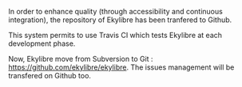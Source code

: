 In order to enhance quality (through accessibility and continuous integration), the repository of Ekylibre has been tranfered to Github.

This system permits to use Travis CI which tests Ekylibre at each development phase.

Now, Ekylibre move from Subversion to Git : https://github.com/ekylibre/ekylibre.
The issues management will be transfered on Github too.
